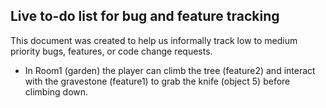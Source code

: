 ## Live to-do list for bug and feature tracking
This document was created to help us informally track low to medium priority bugs, features, or code change requests.

- In Room1 (garden) the player can climb the tree (feature2) and interact with the gravestone (feature1) to grab the knife (object 5) before climbing down.

